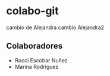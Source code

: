# colabo-git
cambio de Alejandra
cambio Alejandra2 

## Colaboradores
* Rocci Escobar Nuñez
* Marina Rodriguez

